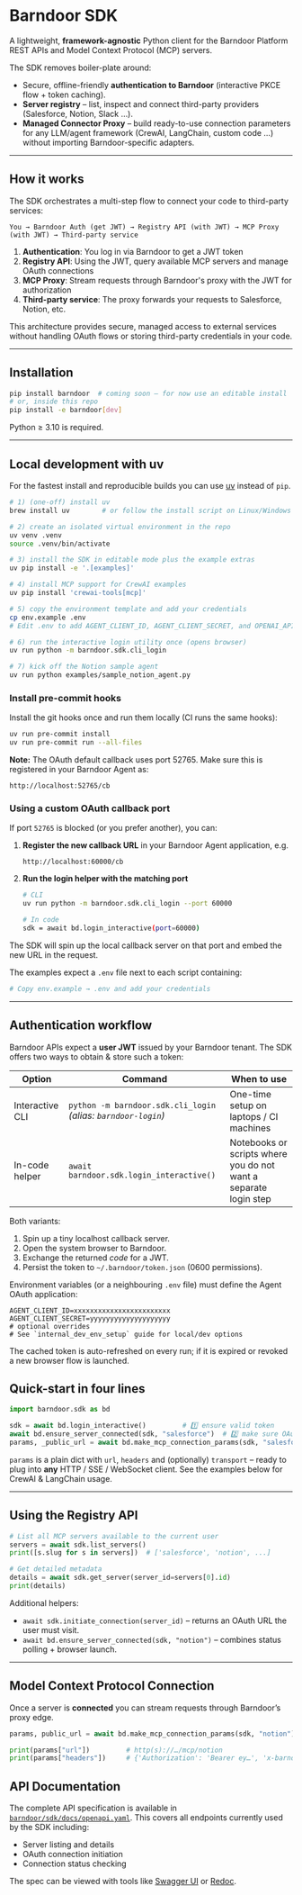 # Barndoor SDK

A lightweight, **framework-agnostic** Python client for the Barndoor Platform REST APIs and Model Context Protocol (MCP) servers.

The SDK removes boiler-plate around:

* Secure, offline-friendly **authentication to Barndoor** (interactive PKCE flow + token caching).
* **Server registry** – list, inspect and connect third-party providers (Salesforce, Notion, Slack …).
* **Managed Connector Proxy** – build ready-to-use connection parameters for any LLM/agent framework (CrewAI, LangChain, custom code …) without importing Barndoor-specific adapters.

---

## How it works

The SDK orchestrates a multi-step flow to connect your code to third-party services:

```
You → Barndoor Auth (get JWT) → Registry API (with JWT) → MCP Proxy (with JWT) → Third-party service
```

1. **Authentication**: You log in via Barndoor to get a JWT token
2. **Registry API**: Using the JWT, query available MCP servers and manage OAuth connections
3. **MCP Proxy**: Stream requests through Barndoor's proxy with the JWT for authorization
4. **Third-party service**: The proxy forwards your requests to Salesforce, Notion, etc.

This architecture provides secure, managed access to external services without handling OAuth flows or storing third-party credentials in your code.

---

## Installation

```bash
pip install barndoor  # coming soon – for now use an editable install
# or, inside this repo
pip install -e barndoor[dev]
```

Python ≥ 3.10 is required.

---

## Local development with uv

For the fastest install and reproducible builds you can use [uv](https://github.com/astral-sh/uv) instead of `pip`.

```bash
# 1) (one-off) install uv
brew install uv        # or follow the install script on Linux/Windows

# 2) create an isolated virtual environment in the repo
uv venv .venv
source .venv/bin/activate

# 3) install the SDK in editable mode plus the example extras
uv pip install -e '.[examples]'

# 4) install MCP support for CrewAI examples
uv pip install 'crewai-tools[mcp]'

# 5) copy the environment template and add your credentials
cp env.example .env
# Edit .env to add AGENT_CLIENT_ID, AGENT_CLIENT_SECRET, and OPENAI_API_KEY

# 6) run the interactive login utility once (opens browser)
uv run python -m barndoor.sdk.cli_login

# 7) kick off the Notion sample agent
uv run python examples/sample_notion_agent.py
```

### Install pre-commit hooks

Install the git hooks once and run them locally (CI runs the same hooks):

```bash
uv run pre-commit install
uv run pre-commit run --all-files
```

**Note:** The OAuth default callback uses port 52765. Make sure this is registered in your Barndoor Agent as:
```
http://localhost:52765/cb
```

### Using a custom OAuth callback port

If port `52765` is blocked (or you prefer another), you can:

1. **Register the new callback URL** in your Barndoor Agent application, e.g.
   ```
   http://localhost:60000/cb
   ```
2. **Run the login helper with the matching port**
   ```bash
   # CLI
   uv run python -m barndoor.sdk.cli_login --port 60000

   # In code
   sdk = await bd.login_interactive(port=60000)
   ```

The SDK will spin up the local callback server on that port and embed the new URL in the request.

The examples expect a `.env` file next to each script containing:

```bash
# Copy env.example → .env and add your credentials
```

---

## Authentication workflow

Barndoor APIs expect a **user JWT** issued by your Barndoor tenant.  The SDK offers two ways to obtain & store such a token:

| Option | Command | When to use |
|--------|---------|-------------|
| Interactive CLI | `python -m barndoor.sdk.cli_login` *(alias: `barndoor-login`)* | One-time setup on laptops / CI machines |
| In-code helper | `await barndoor.sdk.login_interactive()` | Notebooks or scripts where you do not want a separate login step |

Both variants:

1. Spin up a tiny localhost callback server.
2. Open the system browser to Barndoor.
3. Exchange the returned *code* for a JWT.
4. Persist the token to `~/.barndoor/token.json` (0600 permissions).

Environment variables (or a neighbouring `.env` file) must define the Agent OAuth application:

```
AGENT_CLIENT_ID=xxxxxxxxxxxxxxxxxxxxxxxx
AGENT_CLIENT_SECRET=yyyyyyyyyyyyyyyyyyyy
# optional overrides
# See `internal_dev_env_setup` guide for local/dev options
```

The cached token is auto-refreshed on every run; if it is expired or revoked a new browser flow is launched.

## Quick-start in four lines

```python
import barndoor.sdk as bd

sdk = await bd.login_interactive()         # 1️⃣ ensure valid token
await bd.ensure_server_connected(sdk, "salesforce")  # 2️⃣ make sure OAuth is done
params, _public_url = await bd.make_mcp_connection_params(sdk, "salesforce")
```

`params` is a plain dict with `url`, `headers` and (optionally) `transport` – ready to plug into **any** HTTP / SSE / WebSocket client.  See the examples below for CrewAI & LangChain usage.

---

## Using the Registry API

```python
# List all MCP servers available to the current user
servers = await sdk.list_servers()
print([s.slug for s in servers])  # ['salesforce', 'notion', ...]

# Get detailed metadata
details = await sdk.get_server(server_id=servers[0].id)
print(details)
```

Additional helpers:

* `await sdk.initiate_connection(server_id)` – returns an OAuth URL the user must visit.
* `await bd.ensure_server_connected(sdk, "notion")` – combines status polling + browser launch.

---

## Model Context Protocol Connection

Once a server is **connected** you can stream requests through Barndoor’s proxy edge.

```python
params, public_url = await bd.make_mcp_connection_params(sdk, "notion")

print(params["url"])         # http(s)://…/mcp/notion
print(params["headers"])     # {'Authorization': 'Bearer ey…', 'x-barndoor-session-id': …}
```

## API Documentation

The complete API specification is available in [`barndoor/sdk/docs/openapi.yaml`](./barndoor/sdk/docs/openapi.yaml). This covers all endpoints currently used by the SDK including:

- Server listing and details
- OAuth connection initiation
- Connection status checking

The spec can be viewed with tools like [Swagger UI](https://swagger.io/tools/swagger-ui/) or [Redoc](https://redocly.github.io/redoc/).
